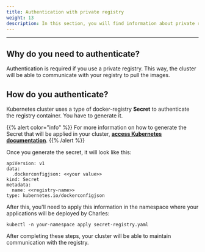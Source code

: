 ```yaml
---
title: Authentication with private registry
weight: 13
description: In this section, you will find information about private registry authentication.
---
```


---

## Why do you need to authenticate?

Authentication is required if you use a private registry. This way, the cluster will be able to communicate with your registry to pull the images.

## How do you authenticate?

Kubernetes cluster uses a type of docker-registry **Secret** to authenticate the registry container. You have to generate it. 

{{% alert color="info" %}}
 For more information on how to generate the Secret that will be applied in your cluster, [**access Kubernetes documentation**](https://kubernetes.io/docs/tasks/configure-pod-container/pull-image-private-registry/). 
{{% /alert %}}

Once you generate the secret, it will look like this:

```text
apiVersion: v1
data:
  .dockerconfigjson: <<your value>>
kind: Secret
metadata:
  name: <<registry-name>>
type: kubernetes.io/dockerconfigjson
```

After this, you'll need to apply this information in the namespace where your applications will be deployed by Charles:

```text
kubectl -n your-namespace apply secret-registry.yaml
```

After completing these steps, your cluster will be able to maintain communication with the registry.
